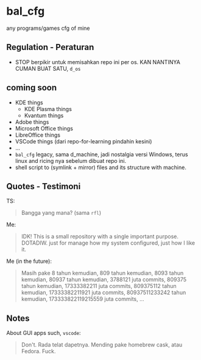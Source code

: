 # bal_cfg

any programs/games cfg of mine

## Regulation - Peraturan

- STOP berpikir untuk memisahkan repo ini per os. KAN NANTINYA CUMAN BUAT SATU, `d_os`

## coming soon

- KDE things
  - KDE Plasma things
  - Kvantum things
- Adobe things
- Microsoft Office things
- LibreOffice things
- VSCode things (dari repo-for-learning pindahin kesini)
- ...
- `bal_cfg` legacy, sama d_machine, jadi nostalgia versi Windows, terus linux and ricing nya sebelum dibuat repo ini.
- shell script to (symlink + mirror) files and its structure with machine.

## Quotes - Testimoni

TS:
> Bangga yang mana? (sama `rfl`)

Me:
> IDK! This is a small repository with a single important purpose. DOTADIW. just for manage how my system configured, just how I like it.

Me (in the future):
> Masih pake 8 tahun kemudian, 809 tahun kemudian, 8093 tahun kemudian, 80937 tahun kemudian, 3788121 juta commits, 809375 tahun kemudian, 17333382211 juta commits, 809375112 tahun kemudian, 17333382211921 juta commits, 80937511233242 tahun kemudian, 173333822119215559 juta commits, ...

## Notes

About GUI apps such, `vscode`:
> Don't. Rada telat dapetnya. Mending pake homebrew cask, atau Fedora. Fuck.

